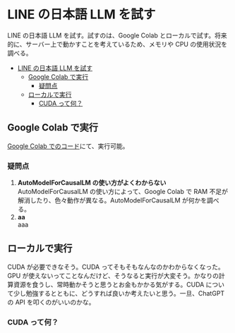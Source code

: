 # LINE の日本語 LLM を試す

LINE の日本語 LLM を試す。試すのは、Google Colab とローカルで試す。将来的に、サーバー上で動かすことを考えているため、メモリや CPU の使用状況を調べる。

- [LINE の日本語 LLM を試す](#line-の日本語-llm-を試す)
  - [Google Colab で実行](#google-colab-で実行)
    - [疑問点](#疑問点)
  - [ローカルで実行](#ローカルで実行)
    - [CUDA って何？](#cuda-って何)

## Google Colab で実行

[Google Colab でのコード](https://colab.research.google.com/drive/15TtMHCmo5vsQ4pzIx9Paq6e4c_yD3QBn?usp=sharing)にて、実行可能。

### 疑問点

1. **AutoModelForCausalLM の使い方がよくわからない**  
   AutoModelForCausalLM の使い方によって、Google Colab で RAM 不足が解消したり、色々動作が異なる。AutoModelForCausalLM が何かを調べる。
2. **aa**  
   aaa

## ローカルで実行

CUDA が必要できなそう。CUDA ってそもそもなんなのかわからなくなった。GPU が使えないってことなんだけど、そうなると実行が大変そう。かなりの計算資源を食うし、常時動かそうと思うとお金もかかる気がする。CUDA について少し勉強するとともに、どうすれば良いか考えたいと思う。一旦、ChatGPT の API を叩くのがいいのかな。

### CUDA って何？
